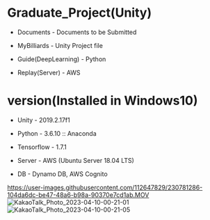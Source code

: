 # Graduate_Project(Unity)
* Documents - Documents to be Submitted

* MyBilliards - Unity Project file

* Guide(DeepLearning) - Python

* Replay(Server) - AWS

# version(Installed in Windows10)

* Unity -  2019.2.17f1

* Python - 3.6.10 :: Anaconda

* Tensorflow - 1.7.1

* Server - AWS (Ubuntu Server 18.04 LTS)

* DB - Dynamo DB, AWS Cognito



https://user-images.githubusercontent.com/112647829/230781286-104da6dc-be47-48a6-b98a-90370e7cd1ab.MOV
![KakaoTalk_Photo_2023-04-10-00-21-01](https://user-images.githubusercontent.com/112647829/230781407-b1f5ff97-a5b5-46e5-a2a0-a94392f89457.jpeg)
![KakaoTalk_Photo_2023-04-10-00-21-05](https://user-images.githubusercontent.com/112647829/230781414-d23b650d-ff09-4e9d-a0be-4d06aa2e6e5e.jpeg)
